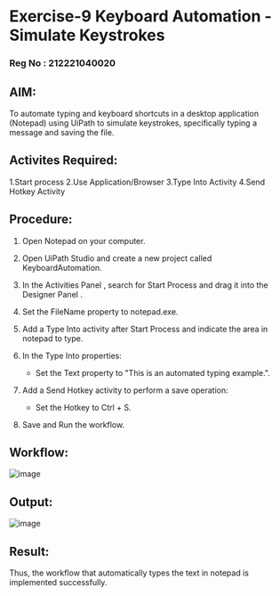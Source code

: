 
# Exercise-9 Keyboard Automation - Simulate Keystrokes

### Reg No : 212221040020


## AIM: 
 To automate typing and keyboard shortcuts in a desktop application (Notepad) using UiPath to simulate keystrokes, specifically typing a message and saving the file.
## Activites Required:

  1.Start process
  2.Use Application/Browser
  3.Type Into Activity
  4.Send Hotkey Activity
  
## Procedure:

1.   Open Notepad on your computer.

2.   Open UiPath Studio and create a new project called KeyboardAutomation.

3. In the  Activities Panel  , search for Start Process and drag it into the   Designer Panel  .

4. Set the FileName property to notepad.exe.

5. Add a Type Into activity after Start Process and indicate the area in notepad to type.

6. In the Type Into properties:
   - Set the Text property to "This is an automated typing example.".
   
7. Add a Send Hotkey activity to perform a save operation:
   - Set the Hotkey to Ctrl + S.

8.   Save and Run the workflow.

     
      
## Workflow:
![image](https://github.com/user-attachments/assets/b0fb9ce0-5f76-43a8-bfc9-3f491201ada0)




## Output:
![image](https://github.com/user-attachments/assets/68f41013-16a0-4d7d-97d6-509a444b2a5d)



## Result:
  Thus, the workflow that automatically types the text in notepad  is implemented successfully.
